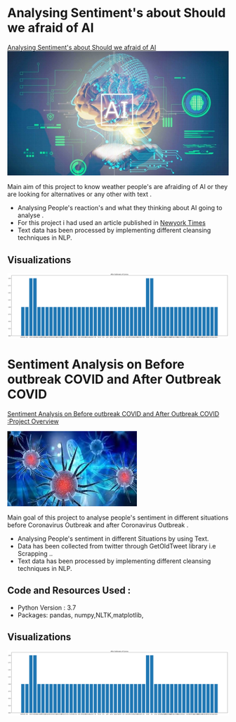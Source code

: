 # Analysing Sentiment's about Should we afraid of AI
[Analysing Sentiment's about Should we afraid of AI](https://github.com/Surekha-honey/Deep-Learning-Projects/blob/master/NLP%20sentiment%20analysis/Analysing%20Sentiment's%20about%20Should%20we%20afraid%20of%20AI.ipynb)
 ![](Images/13.jpg)

Main aim of this project to know weather people's are afraiding of AI or they are looking for alternatives or any other with text .
* Analysing People's reaction's and what they thinking about AI going to analyse .
* For this project i had used an article published in [Newyork Times](https://www.nytimes.com/2019/10/31/opinion/superintelligent-artificial-intelligence.html) 
* Text data has been processed by implementing different cleansing techniques in NLP.

## Visualizations 
![](Images/12.png)
# Sentiment Analysis on Before outbreak COVID and After Outbreak COVID

[Sentiment Analysis on Before outbreak COVID and After Outbreak COVID  :Project Overview](https://github.com/Surekha-honey/Deep-Learning-Projects/blob/master/NLP%20sentiment%20analysis/Sentiment%20Analysis%20on%20Cornavirus%20after%20outbreak%20and%20before%20outbreak.ipynb)

![](Images/243.jpg)

 Main goal of this project to analyse people's sentiment in different situations before Coronavirus Outbreak and after Coronavirus Outbreak .
 * Analysing People's sentiment in different Situations by using Text.
 * Data has been collected from twitter through GetOldTweet library i.e Scrapping ..
 * Text data has been processed by implementing different cleansing techniques in NLP.
## Code and Resources Used :
* Python Version : 3.7
* Packages: pandas, numpy,NLTK,matplotlib,

## Visualizations 
![](Images/12.png)
